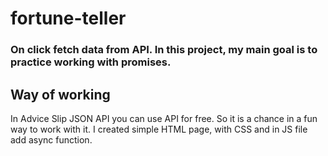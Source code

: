 # fortune-teller

### On click fetch data from API. In this project, my main goal is to practice working with promises.

## Way of working
In Advice Slip JSON API you can use API for free. So it is a chance in a fun way to work with it.
I created simple HTML page, with CSS and in JS file add async function.
